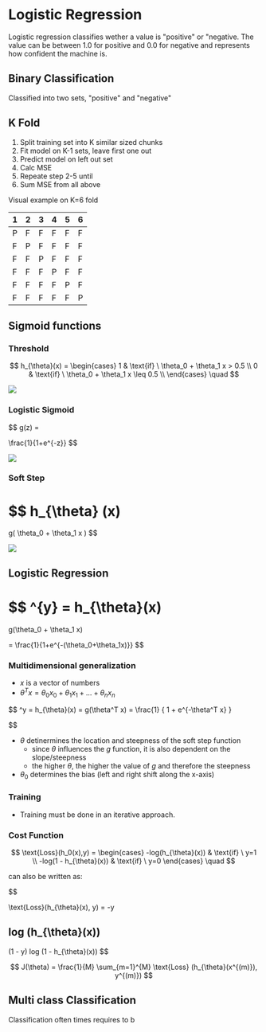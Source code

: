# Logistic Regression

Logistic regression classifies wether a value is "positive" or "negative. The value can be between 1.0 for positive and 0.0 for negative and represents how confident the machine is.

## Binary Classification

Classified into two sets, "positive" and "negative"

## K Fold

1. Split training set into K similar sized chunks
2. Fit model on K-1 sets, leave first one out
3. Predict model on left out set
4. Calc MSE
5. Repeate step 2-5 until 
4. Sum MSE from all above

Visual example on K=6 fold

| 1 | 2 | 3 | 4 | 5 | 6 |
|---|---|---|---|---|---|
| P | F | F | F | F | F |
| F | P | F | F | F | F |
| F | F | P | F | F | F |
| F | F | F | P | F | F |
| F | F | F | F | P | F |
| F | F | F | F | F | P |




## Sigmoid functions

### Threshold

$$
h_{\theta}(x) = \begin{cases}
             1 & \text{if} \  \theta_0 + \theta_1 x > 0.5 \\
             0 & \text{if} \  \theta_0 + \theta_1 x \leq 0.5 \\
       \end{cases} \quad
$$

![](https://github.zhaw.ch/pages/doem/mldm_book/pics/logistic_regression/heartattack_step.png)

### Logistic Sigmoid

$$
g(z) = 

\frac{1}{1+e^{-z}}
$$

![](https://github.zhaw.ch/pages/doem/mldm_book/05_logistic_regression_files/figure-html/cell-2-output-1.png)

### Soft Step

$$
h_{\theta} (x)
= 
g(
	\theta_0 +
	\theta_1 x
)
$$

![](https://github.zhaw.ch/pages/doem/mldm_book/pics/logistic_regression/heartattack_sigmoid.png)


## Logistic Regression

$$
\^{y}
= h_{\theta}(x)
=
g(\theta_0 + \theta_1 x)

=
\frac{1}{1+e^{-(\theta_0+\theta_1x)}}
$$

### Multidimensional generalization

- $x$ is a vector of numbers
- $\theta^T x = \theta_0 x_0 + \theta_1 x_1 + ... + \theta_n x_n$

$$
\^y = h_{\theta}(x) = g(\theta^T x) = 
\frac{1}
{
	1 + e^{-\theta^T x}
}

$$

- $\theta$ detinermines the location and steepness of the soft step function
	- since $\theta$ influences the $g$ function, it is also dependent on the slope/steepness
	- the higher $\theta$, the higher the value of $g$ and therefore the steepness
- $\theta_0$ determines the bias (left and right shift along the x-axis)

### Training 

- Training must be done in an iterative approach.

### Cost Function
$$
\text{Loss}(h_0(x),y) =
\begin{cases}
             -log(h_{\theta}(x)) & \text{if} \ y=1 \\
             -log(1 - h_{\theta}(x)) & \text{if} \  y=0
       \end{cases} \quad
$$

can also be written as:

$$

\text{Loss}(h_{\theta}(x), y) = -y

log (h_{\theta}(x))
- 
(1 - y)
log (1 - h_{\theta}(x))
$$

$$
J(\theta) = \frac{1}{M}
\sum_{m=1}^{M}
\text{Loss}
(h_{\theta}(x^{(m)}), y^{(m)})
$$

## Multi class Classification

Classification often times requires to b